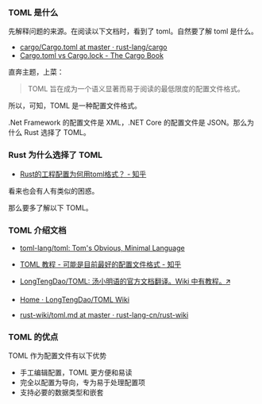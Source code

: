 ### TOML 是什么

先解释问题的来源。在阅读以下文档时，看到了 toml。自然要了解 toml 是什么。

* [cargo/Cargo.toml at master · rust-lang/cargo](https://github.com/rust-lang/cargo/blob/master/Cargo.toml)
* [Cargo.toml vs Cargo.lock - The Cargo Book](https://doc.rust-lang.org/cargo/guide/cargo-toml-vs-cargo-lock.html)

直奔主题，上菜：

> TOML 旨在成为一个语义显著而易于阅读的最低限度的配置文件格式。

所以，可知，TOML 是一种配置文件格式。

.Net Framework 的配置文件是 XML，.NET Core 的配置文件是 JSON。那么为什么 Rust 选择了 TOML。

### Rust 为什么选择了 TOML

* [Rust的工程配置为何用toml格式？ - 知乎](https://www.zhihu.com/question/31523723?sort=created)

看来也会有人有类似的困惑。

那么要多了解以下 TOML。

### TOML 介绍文档

* [toml-lang/toml: Tom's Obvious, Minimal Language](https://github.com/toml-lang/toml)

* [TOML 教程 - 可能是目前最好的配置文件格式 - 知乎](https://zhuanlan.zhihu.com/p/50412485)

* [LongTengDao/TOML: 汤小明语的官方文档翻译。Wiki 中有教程。🡭](https://github.com/LongTengDao/TOML/)

* [Home · LongTengDao/TOML Wiki](https://github.com/LongTengDao/TOML/wiki)

* [rust-wiki/toml.md at master · rust-lang-cn/rust-wiki](https://github.com/rust-lang-cn/rust-wiki/blob/master/src/rust-related/toml.md)

### TOML 的优点

TOML 作为配置文件有以下优势

- 手工编辑配置，TOML 更方便和易读
- 完全以配置为导向，专为易于处理配置项
- 支持必要的数据类型和嵌套

